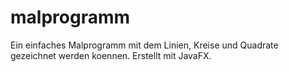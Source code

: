 # malprogramm
Ein einfaches Malprogramm mit dem Linien, Kreise und Quadrate gezeichnet werden koennen.
Erstellt mit JavaFX.
